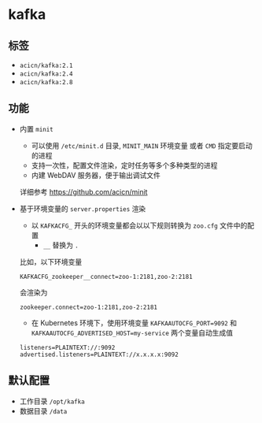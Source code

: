 # kafka

## 标签

* `acicn/kafka:2.1`
* `acicn/kafka:2.4`
* `acicn/kafka:2.8`

## 功能

* 内置 `minit`

    - 可以使用 `/etc/minit.d` 目录, `MINIT_MAIN` 环境变量 或者 `CMD` 指定要启动的进程
    - 支持一次性，配置文件渲染，定时任务等多个多种类型的进程
    - 内建 WebDAV 服务器，便于输出调试文件

    详细参考 https://github.com/acicn/minit

* 基于环境变量的 `server.properties` 渲染

    - 以 `KAFKACFG_` 开头的环境变量都会以以下规则转换为 `zoo.cfg` 文件中的配置
        - `__` 替换为 `.`

    比如，以下环境变量

    ```
    KAFKACFG_zookeeper__connect=zoo-1:2181,zoo-2:2181
    ```

    会渲染为

    ```properties
    zookeeper.connect=zoo-1:2181,zoo-2:2181
    ```

    - 在 Kubernetes 环境下，使用环境变量 `KAFKAAUTOCFG_PORT=9092` 和 `KAFKAAUTOCFG_ADVERTISED_HOST=my-service` 两个变量自动生成值

    ```
    listeners=PLAINTEXT://:9092
    advertised.listeners=PLAINTEXT://x.x.x.x:9092
    ```

## 默认配置

* 工作目录 `/opt/kafka`
* 数据目录 `/data`
